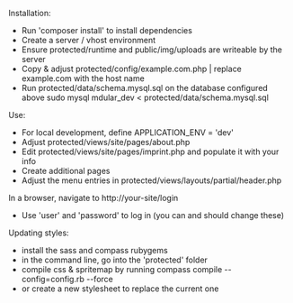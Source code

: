 Installation:

- Run 'composer install' to install dependencies
- Create a server / vhost environment
- Ensure protected/runtime and public/img/uploads are writeable by the server
- Copy & adjust protected/config/example.com.php | replace example.com with the host name
- Run protected/data/schema.mysql.sql on the database configured above
    sudo mysql mdular_dev < protected/data/schema.mysql.sql 

Use:

- For local development, define APPLICATION_ENV = 'dev'
- Adjust protected/views/site/pages/about.php
- Edit protected/views/site/pages/imprint.php and populate it with your info
- Create additional pages
- Adjust the menu entries in protected/views/layouts/partial/header.php

In a browser, navigate to http://your-site/login
- Use 'user' and 'password' to log in (you can and should change these)

Updating styles:

- install the sass and compass rubygems
- in the command line, go into the 'protected' folder
- compile css & spritemap by running compass compile --config=config.rb --force
- or create a new stylesheet to replace the current one
